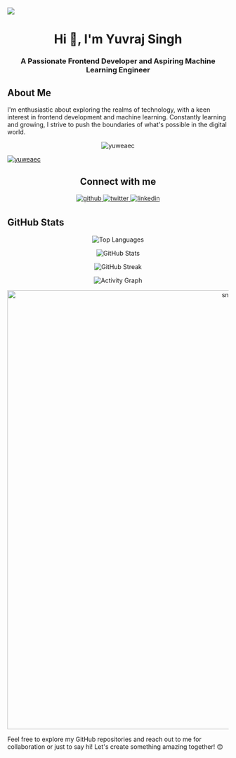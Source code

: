 <h1>
  <a href="https://git.io/typing-svg">
    <img src="https://readme-typing-svg.herokuapp.com?color=00008B&size=25&lines=Hello+World!!!..">
  </a>
</h1>

<h1 align="center">Hi 👋, I'm Yuvraj Singh</h1>
<h3 align="center">A Passionate Frontend Developer and Aspiring Machine Learning Engineer</h3>


## About Me
I'm enthusiastic about exploring the realms of technology, with a keen interest in frontend development and machine learning. Constantly learning and growing, I strive to push the boundaries of what's possible in the digital world.

<p align="center"> <img src="https://komarev.com/ghpvc/?username=yuweaec" alt="yuweaec" /> </p>

<p align="left"> <a href="https://github.com/ryo-ma/github-profile-trophy"><img src="https://github-profile-trophy.vercel.app/?username=yuweaec" alt="yuweaec" /></a> </p>

<h2 align="center">Connect with me</h2>
<div align="center">  
  <a href="https://github.com/YuweAEC" target="_blank">
    <img src=https://img.shields.io/badge/github-%2324292e.svg?&style=for-the-badge&logo=github&logoColor=white alt=github style="margin-bottom: 5px;" />
  </a>
  <a href="https://twitter.com/yuwe018" target="_blank">
    <img src=https://img.shields.io/badge/twitter-%2300acee.svg?&style=for-the-badge&logo=twitter&logoColor=white alt=twitter style="margin-bottom: 5px;" />
  </a>
  <a href="https://www.linkedin.com/in/enthusiastyuwe/" target="_blank">
    <img src=https://img.shields.io/badge/linkedin-%231E77B5.svg?&style=for-the-badge&logo=linkedin&logoColor=white alt=linkedin style="margin-bottom: 5px;" />
  </a>
</div>

## GitHub Stats
<p align="center">
  <img src="https://github-readme-stats.vercel.app/api/top-langs?username=yuweaec&show_icons=true&locale=en&layout=compact" alt="Top Languages" />
</p>

<p align="center">
  <img src="https://github-readme-stats.vercel.app/api?username=yuweaec&show_icons=true&locale=en" alt="GitHub Stats" />
</p>

<p align="center">
  <img src="https://github-readme-streak-stats.herokuapp.com/?user=yuweaec" alt="GitHub Streak" />
</p>

<p align="center">
  <img src="https://github-readme-activity-graph.vercel.app/graph?username=Yuweaec&show_icons&bg_color=21232a&color=a8eeff&line=61dafb&point=f0fcff&area=true&hide_border=false" alt="Activity Graph" />
</p>

<p align="center">
 <img width="1000" src="assets/github-snake.svg" alt="snake"/>
</p>


Feel free to explore my GitHub repositories and reach out to me for collaboration or just to say hi! Let's create something amazing together! 😊
